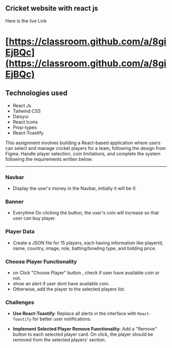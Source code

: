 ## Cricket website with react js

Here is the live Link

# [https://classroom.github.com/a/8giEjBQc](https://classroom.github.com/a/8giEjBQc)

## Technologies used

- React Js
- Tailwind CSS
- Daisyui
- React Icons
- Prop-types
- React-Toastify

This assignment involves building a React-based application where users can select and manage cricket players for a team, following the design from Figma. Handle player selection, coin limitations, and complete the system following the requirements written below:

---

### Navbar

- Display the user's money in the Navbar, initially it will be 0.

### Banner

- Everytime On clicking the button, the user's coin will increase so that user can buy player.

### Player Data

- Create a JSON file for 15 players, each having information like playerId, name, country, image, role, batting/bowling type, and bidding price.

### Choose Player Functionality

- on Click "Choose Player" button , check if user have available coin or not.
- show an alert if user dont have available coin.
- Otherwise, add the player to the selected players list.

### Challenges

- **Use React-Toastify**:
  Replace all alerts in the interface with `React-Toastify` for better user notifications.

- **Implement Selected Player Remove Functionality**:
  Add a "Remove" button to each selected player card. On click, the player should be removed from the selected players' section.
